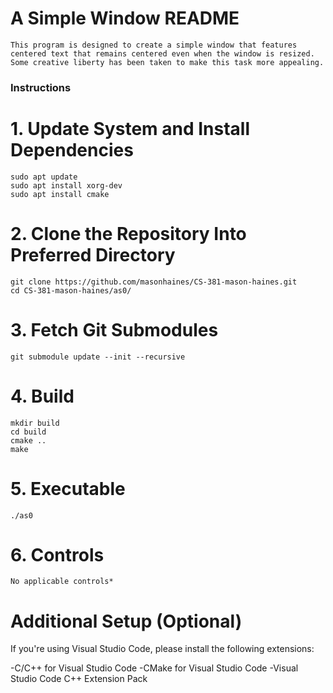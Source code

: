 # A Simple Window README

    This program is designed to create a simple window that features centered text that remains centered even when the window is resized. Some creative liberty has been taken to make this task more appealing.

### Instructions ###


# 1. Update System and Install Dependencies

    sudo apt update
    sudo apt install xorg-dev
    sudo apt install cmake

# 2. Clone the Repository Into Preferred Directory

    git clone https://github.com/masonhaines/CS-381-mason-haines.git
    cd CS-381-mason-haines/as0/

# 3. Fetch Git Submodules

    git submodule update --init --recursive

# 4. Build

    mkdir build
    cd build
    cmake ..
    make

# 5. Executable

    ./as0

# 6. Controls

    No applicable controls*

# Additional Setup (Optional)

If you're using Visual Studio Code, please install the following extensions:

-C/C++ for Visual Studio Code
-CMake for Visual Studio Code
-Visual Studio Code C++ Extension Pack